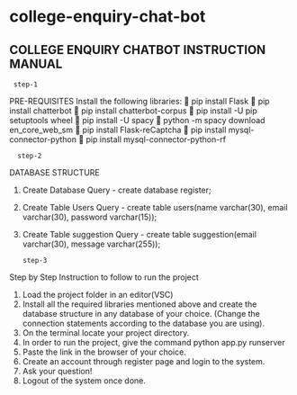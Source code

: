 # college-enquiry-chat-bot
COLLEGE ENQUIRY CHATBOT
INSTRUCTION MANUAL
   ----------

     step-1

PRE-REQUISITES
Install the following libraries:  pip install Flask
 pip install chatterbot
 pip install chatterbot-corpus 
 pip install -U pip setuptools wheel
 pip install -U spacy
 python -m spacy download en_core_web_sm
 pip install Flask-reCaptcha
 pip install mysql-connector-python
 pip install mysql-connector-python-rf


      step-2

DATABASE STRUCTURE
1. Create Database
Query - create database register;
2. Create Table Users
Query - create table users(name varchar(30), email varchar(30), password 
varchar(15));
3. Create Table suggestion
Query - create table suggestion(email varchar(30), message varchar(255));


       step-3

Step by Step Instruction to follow to run the project

1. Load the project folder in an editor(VSC)
2. Install all the required libraries mentioned above and create the database 
structure in any database of your choice. (Change the connection statements 
according to the database you are using).
3. On the terminal locate your project directory.
4. In order to run the project, give the command
python app.py runserver
5. Paste the link in the browser of your choice.
6. Create an account through register page and login to the system.
7. Ask your question!
8. Logout of the system once done.
